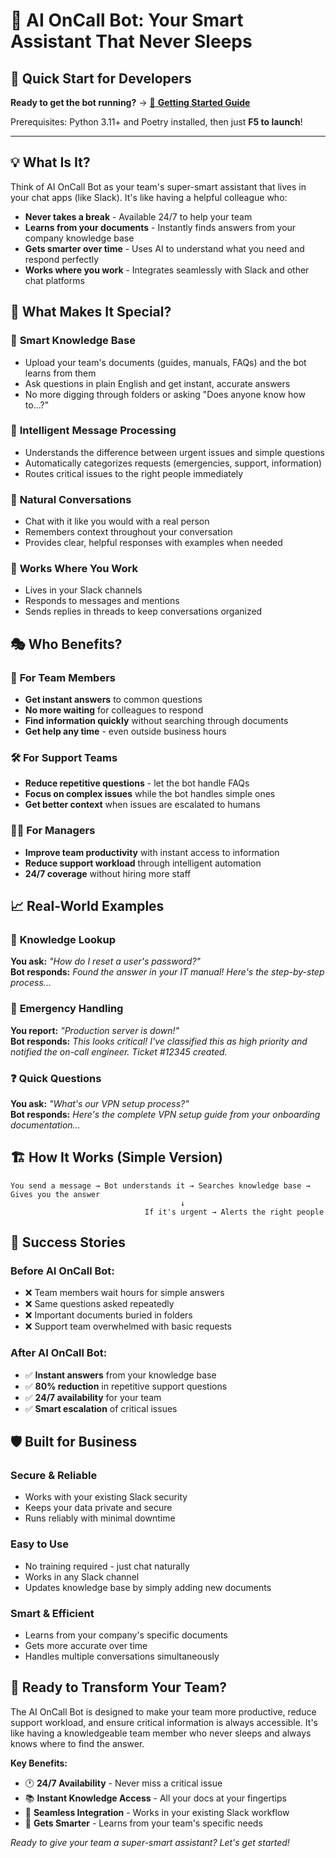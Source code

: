 # 🤖 AI OnCall Bot: Your Smart Assistant That Never Sleeps

## 🚀 Quick Start for Developers

**Ready to get the bot running?** → [📖 **Getting Started Guide**](docs/01-getting-started.md)

Prerequisites: Python 3.11+ and Poetry installed, then just **F5 to launch**!

---

## 💡 What Is It?

Think of AI OnCall Bot as your team's super-smart assistant that lives in your chat apps (like Slack). It's like having a helpful colleague who:
- **Never takes a break** - Available 24/7 to help your team
- **Learns from your documents** - Instantly finds answers from your company knowledge base
- **Gets smarter over time** - Uses AI to understand what you need and respond perfectly
- **Works where you work** - Integrates seamlessly with Slack and other chat platforms

## 🌟 What Makes It Special?

### 🧠 **Smart Knowledge Base**
- Upload your team's documents (guides, manuals, FAQs) and the bot learns from them
- Ask questions in plain English and get instant, accurate answers
- No more digging through folders or asking "Does anyone know how to...?"

### 🎯 **Intelligent Message Processing** 
- Understands the difference between urgent issues and simple questions
- Automatically categorizes requests (emergencies, support, information)
- Routes critical issues to the right people immediately

### 💬 **Natural Conversations**
- Chat with it like you would with a real person
- Remembers context throughout your conversation
- Provides clear, helpful responses with examples when needed

### 🔌 **Works Where You Work**
- Lives in your Slack channels
- Responds to messages and mentions
- Sends replies in threads to keep conversations organized

## 🎭 Who Benefits?

### 👥 **For Team Members**
- **Get instant answers** to common questions
- **No more waiting** for colleagues to respond
- **Find information quickly** without searching through documents
- **Get help any time** - even outside business hours

### 🛠️ **For Support Teams**
- **Reduce repetitive questions** - let the bot handle FAQs
- **Focus on complex issues** while the bot handles simple ones
- **Get better context** when issues are escalated to humans

### 👨‍💼 **For Managers**
- **Improve team productivity** with instant access to information
- **Reduce support workload** through intelligent automation
- **24/7 coverage** without hiring more staff

## 📈 Real-World Examples

### 💼 **Knowledge Lookup**
**You ask:** *"How do I reset a user's password?"*  
**Bot responds:** *Found the answer in your IT manual! Here's the step-by-step process...*

### 🚨 **Emergency Handling**
**You report:** *"Production server is down!"*  
**Bot responds:** *This looks critical! I've classified this as high priority and notified the on-call engineer. Ticket #12345 created.*

### ❓ **Quick Questions**
**You ask:** *"What's our VPN setup process?"*  
**Bot responds:** *Here's the complete VPN setup guide from your onboarding documentation...*

## 🏗️ How It Works (Simple Version)

```
You send a message → Bot understands it → Searches knowledge base → Gives you the answer
                                      ↓
                              If it's urgent → Alerts the right people
```

## 🎯 Success Stories

### Before AI OnCall Bot:
- ❌ Team members wait hours for simple answers
- ❌ Same questions asked repeatedly 
- ❌ Important documents buried in folders
- ❌ Support team overwhelmed with basic requests

### After AI OnCall Bot:
- ✅ **Instant answers** from your knowledge base
- ✅ **80% reduction** in repetitive support questions
- ✅ **24/7 availability** for your team
- ✅ **Smart escalation** of critical issues

## 🛡️ Built for Business

### **Secure & Reliable**
- Works with your existing Slack security
- Keeps your data private and secure
- Runs reliably with minimal downtime

### **Easy to Use**
- No training required - just chat naturally
- Works in any Slack channel
- Updates knowledge base by simply adding new documents

### **Smart & Efficient**
- Learns from your company's specific documents
- Gets more accurate over time
- Handles multiple conversations simultaneously

## 🚀 Ready to Transform Your Team?

The AI OnCall Bot is designed to make your team more productive, reduce support workload, and ensure critical information is always accessible. It's like having a knowledgeable team member who never sleeps and always knows where to find the answer.

**Key Benefits:**
- 🕐 **24/7 Availability** - Never miss a critical issue
- 📚 **Instant Knowledge Access** - All your docs at your fingertips  
- 🤝 **Seamless Integration** - Works in your existing Slack workflow
- 🧠 **Gets Smarter** - Learns from your team's specific needs

*Ready to give your team a super-smart assistant? Let's get started!* 